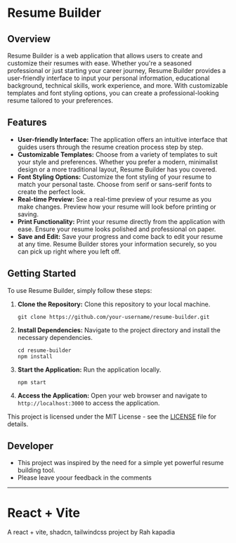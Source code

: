 # Resume Builder

## Overview

Resume Builder is a web application that allows users to create and customize their resumes with ease. Whether you're a seasoned professional or just starting your career journey, Resume Builder provides a user-friendly interface to input your personal information, educational background, technical skills, work experience, and more. With customizable templates and font styling options, you can create a professional-looking resume tailored to your preferences.

## Features

- **User-friendly Interface:** The application offers an intuitive interface that guides users through the resume creation process step by step.
- **Customizable Templates:** Choose from a variety of templates to suit your style and preferences. Whether you prefer a modern, minimalist design or a more traditional layout, Resume Builder has you covered.
- **Font Styling Options:** Customize the font styling of your resume to match your personal taste. Choose from serif or sans-serif fonts to create the perfect look.
- **Real-time Preview:** See a real-time preview of your resume as you make changes. Preview how your resume will look before printing or saving.
- **Print Functionality:** Print your resume directly from the application with ease. Ensure your resume looks polished and professional on paper.
- **Save and Edit:** Save your progress and come back to edit your resume at any time. Resume Builder stores your information securely, so you can pick up right where you left off.

## Getting Started

To use Resume Builder, simply follow these steps:

1. **Clone the Repository:** Clone this repository to your local machine.
   ```
   git clone https://github.com/your-username/resume-builder.git
   ```

2. **Install Dependencies:** Navigate to the project directory and install the necessary dependencies.
   ```
   cd resume-builder
   npm install
   ```

3. **Start the Application:** Run the application locally.
   ```
   npm start
   ```

4. **Access the Application:** Open your web browser and navigate to `http://localhost:3000` to access the application.



This project is licensed under the MIT License - see the [LICENSE](LICENSE) file for details.

## Developer

- This project was inspired by the need for a simple yet powerful resume building tool.
- Please leave yoour feedback in the comments 

---

# React + Vite
A react + vite, shadcn, tailwindcss project by Rah kapadia

